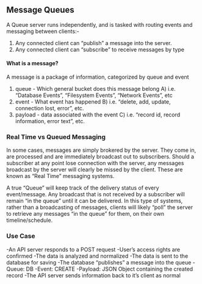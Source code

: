 ## Message Queues

A Queue server runs independently, and is tasked with routing events and messaging between clients:-
1. Any connected client can “publish” a message into the server.
2. Any connected client can “subscribe” to receive messages by type

#### What is a message?
A message is a package of information, categorized by queue and event
1. queue - Which general bucket does this message belong
A) i.e. “Database Events”, “Filesystem Events”, “Network Events”, etc
2. event - What event has happened
B) i.e. “delete, add, update, connection lost, error”, etc.
3. payload - data associated with the event
C) i.e. “record id, record information, error text”, etc.

### Real Time vs Queued Messaging
In some cases, messages are simply brokered by the server. They come in, are processed and are immediately broadcast out to subscribers. Should a subscriber at any point lose connection with the server, any messages broadcast by the server will clearly be missed by the client. These are known as “Real Time” messaging systems.

A true “Queue” will keep track of the delivery status of every event/message. Any broadcast that is not received by a subscriber will remain “in the queue” until it can be delivered. In this type of systems, rather than a broadcasting of messages, clients will likely “poll” the server to retrieve any messages “in the queue” for them, on their own timeline/schedule.

### Use Case
-An API server responds to a POST request
  -User’s access rights are confirmed
  -The data is analyzed and normalized
  -The data is sent to the database for saving
  -The database “publishes” a message into the queue
     -Queue: DB
     -Event: CREATE
     -Payload: JSON Object containing the created record
  -The API server sends information back to it’s client as normal

  

